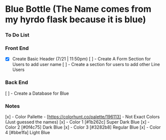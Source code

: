 # Blue Bottle (The Name comes from my hyrdo flask because it is blue)

### To Do List

### Front End
- [x] Create Basic Header (7/21 | 11:50pm)
[ ] - Create A Form Section for Users to add user name
[ ] - Create a section for users to add other Line Users

### Back End
[ ] - Create a Database for Blue 


### Notes
[x] - Color Pallette - [https://colorhunt.co/palette/196113]
    - Not Exact Colors (Just guessed the names)
[x] - Color 1 [#1b262c] Super Dark Blue
[x] - Color 2 [#0f4c75] Dark Blue
[x] - Color 3 [#3282b8] Regular Blue
[x] - Color 4 [#bbe1fa] Light Blue
